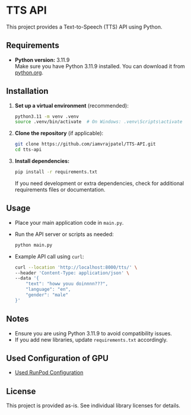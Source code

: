 # TTS API

This project provides a Text-to-Speech (TTS) API using Python.

## Requirements

- **Python version:** 3.11.9  
  Make sure you have Python 3.11.9 installed. You can download it from [python.org](https://www.python.org/downloads/release/python-3119/).

## Installation

1. **Set up a virtual environment** (recommended):

   ```sh
   python3.11 -m venv .venv
   source .venv/bin/activate  # On Windows: .venv\Scripts\activate
   ```

2. **Clone the repository** (if applicable):

   ```sh
   git clone https://github.com/iamvrajpatel/TTS-API.git
   cd tts-api
   ```

3. **Install dependencies:**

   ```sh
   pip install -r requirements.txt
   ```

   If you need development or extra dependencies, check for additional requirements files or documentation.

## Usage

- Place your main application code in `main.py`.
- Run the API server or scripts as needed:

   ```sh
   python main.py
   ```

- Example API call using `curl`:

   ```sh
   curl --location 'http://localhost:8000/tts/' \
   --header 'Content-Type: application/json' \
   --data '{
       "text": "howw youu doinnnn???",
       "language": "en",
       "gender": "male"
   }'
   ```

## Notes

- Ensure you are using Python 3.11.9 to avoid compatibility issues.
- If you add new libraries, update `requirements.txt` accordingly.

## Used Configuration of GPU
- [Used RunPod Configuration](https://console.runpod.io/deploy?gpu=RTX%20A4500&count=1&template=runpod-torch-v280)

## License

This project is provided as-is. See individual library licenses for details.
